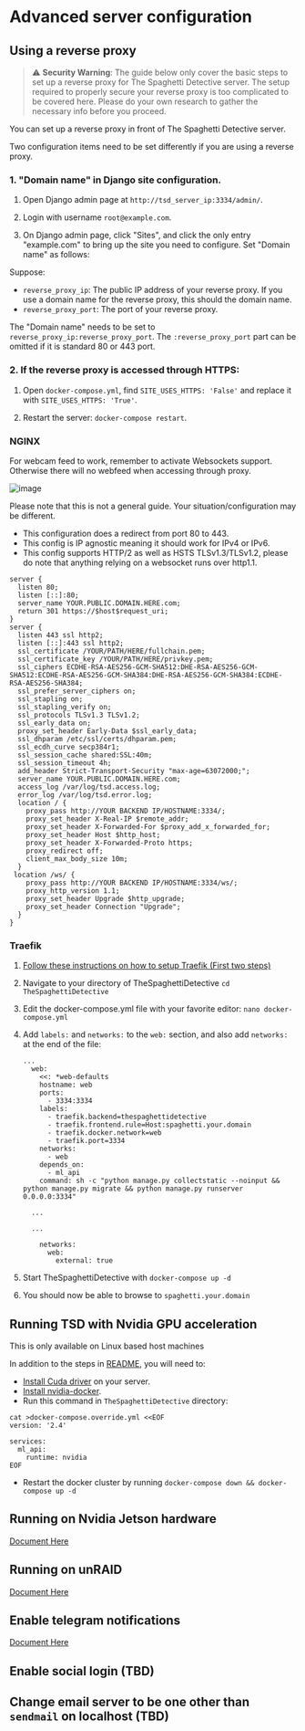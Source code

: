 
# Advanced server configuration

## Using a reverse proxy

> :warning: **Security Warning**: The guide below only cover the basic steps to set up a reverse proxy for The Spaghetti Detective server. The setup required to properly secure your reverse proxy is too complicated to be covered here. Please do your own research to gather the necessary info before you proceed.

You can set up a reverse proxy in front of The Spaghetti Detective server.

Two configuration items need to be set differently if you are using a reverse proxy.

### 1. "Domain name" in Django site configuration.

1. Open Django admin page at `http://tsd_server_ip:3334/admin/`.

2. Login with username `root@example.com`.

3. On Django admin page, click "Sites", and click the only entry "example.com" to bring up the site you need to configure. Set "Domain name" as follows:

Suppose:

* `reverse_proxy_ip`: The public IP address of your reverse proxy. If you use a domain name for the reverse proxy, this should the domain name.
* `reverse_proxy_port`: The port of your reverse proxy.

The "Domain name" needs to be set to `reverse_proxy_ip:reverse_proxy_port`. The `:reverse_proxy_port` part can be omitted if it is standard 80 or 443 port.

### 2. If the reverse proxy is accessed through HTTPS:

1. Open `docker-compose.yml`, find `SITE_USES_HTTPS: 'False'` and replace it with `SITE_USES_HTTPS: 'True'`.

2. Restart the server: `docker-compose restart`.

### NGINX

For webcam feed to work, remember to activate Websockets support. Otherwise there will no webfeed when accessing through proxy.

![image](https://user-images.githubusercontent.com/15056650/157341400-b08b0ab8-8d3c-49b5-a2fd-132d2f602431.png)


Please note that this is not a general guide. Your situation/configuration may be different.

* This configuration does a redirect from port 80 to 443.
* This config is IP agnostic meaning it should work for IPv4 or IPv6.
* This config supports HTTP/2 as well as HSTS TLSv1.3/TLSv1.2, please do note that anything relying on a websocket runs over http1.1.

```
server {
  listen 80;
  listen [::]:80;
  server_name YOUR.PUBLIC.DOMAIN.HERE.com;
  return 301 https://$host$request_uri;
}
server {
  listen 443 ssl http2;
  listen [::]:443 ssl http2;
  ssl_certificate /YOUR/PATH/HERE/fullchain.pem;
  ssl_certificate_key /YOUR/PATH/HERE/privkey.pem;
  ssl_ciphers ECDHE-RSA-AES256-GCM-SHA512:DHE-RSA-AES256-GCM-SHA512:ECDHE-RSA-AES256-GCM-SHA384:DHE-RSA-AES256-GCM-SHA384:ECDHE-RSA-AES256-SHA384;
  ssl_prefer_server_ciphers on;
  ssl_stapling on;
  ssl_stapling_verify on;
  ssl_protocols TLSv1.3 TLSv1.2;
  ssl_early_data on;
  proxy_set_header Early-Data $ssl_early_data;
  ssl_dhparam /etc/ssl/certs/dhparam.pem;
  ssl_ecdh_curve secp384r1;
  ssl_session_cache shared:SSL:40m;
  ssl_session_timeout 4h;
  add_header Strict-Transport-Security "max-age=63072000;";
  server_name YOUR.PUBLIC.DOMAIN.HERE.com;
  access_log /var/log/tsd.access.log;
  error_log /var/log/tsd.error.log;
  location / {
    proxy_pass http://YOUR BACKEND IP/HOSTNAME:3334/;
    proxy_set_header X-Real-IP $remote_addr;
    proxy_set_header X-Forwarded-For $proxy_add_x_forwarded_for;
    proxy_set_header Host $http_host;
    proxy_set_header X-Forwarded-Proto https;
    proxy_redirect off;
    client_max_body_size 10m;
  }
 location /ws/ {
    proxy_pass http://YOUR BACKEND IP/HOSTNAME:3334/ws/;
    proxy_http_version 1.1;
    proxy_set_header Upgrade $http_upgrade;
    proxy_set_header Connection "Upgrade";
  }
}
```

### Traefik

1. [Follow these instructions on how to setup Traefik (First two steps)](https://www.digitalocean.com/community/tutorials/how-to-use-traefik-as-a-reverse-proxy-for-docker-containers-on-debian-9)

1. Navigate to your directory of TheSpaghettiDetective `cd TheSpaghettiDetective`

1. Edit the docker-compose.yml file with your favorite editor: `nano docker-compose.yml`

1. Add `labels:` and `networks:` to the `web:` section, and also add `networks:` at the end of the file:

    ```
    ...
      web:
        <<: *web-defaults
        hostname: web
        ports:
          - 3334:3334
        labels:
          - traefik.backend=thespaghettidetective
          - traefik.frontend.rule=Host:spaghetti.your.domain
          - traefik.docker.network=web
          - traefik.port=3334
        networks:
          - web
        depends_on:
          - ml_api
        command: sh -c "python manage.py collectstatic --noinput && python manage.py migrate && python manage.py runserver 0.0.0.0:3334"

      ...

      ...

        networks:
          web:
            external: true
      ```

1. Start TheSpaghettiDetective with `docker-compose up -d`

1. You should now be able to browse to `spaghetti.your.domain`

## Running TSD with Nvidia GPU acceleration

This is only available on Linux based host machines

In addition to the steps in [README](../README.md), you will need to:

- [Install Cuda driver](https://docs.nvidia.com/cuda/cuda-installation-guide-linux/index.html) on your server.
- [Install nvidia-docker](https://github.com/NVIDIA/nvidia-docker).
- Run this command in `TheSpaghettiDetective` directory:
```
cat >docker-compose.override.yml <<EOF
version: '2.4'

services:
  ml_api:
    runtime: nvidia
EOF
```
- Restart the docker cluster by running `docker-compose down && docker-compose up -d`

## Running on Nvidia Jetson hardware

[Document Here](jetson_guide.md)

## Running on unRAID

[Document Here](unraid_guide.md)

## Enable telegram notifications

[Document Here](telegram_guide.md)

## Enable social login (TBD)

## Change email server to be one other than `sendmail` on localhost (TBD)
